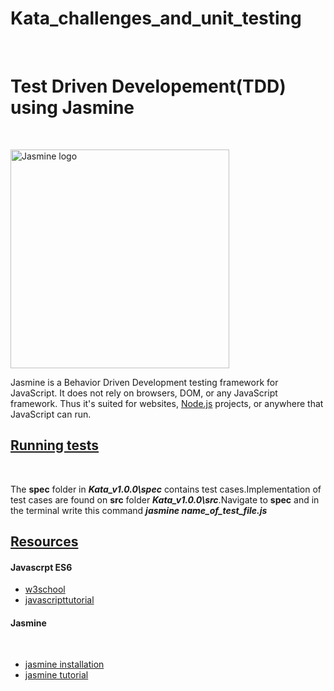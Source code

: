 # Kata_challenges_and_unit_testing

</br>
<h1>Test Driven Developement(TDD) using Jasmine </h1>

</br>

<p align="left">
  <img src="https://github.com/kennethmokhethi/Kata_challenges_and_unit_testing/blob/master/Kata_v1.0.0/img/jasmine.PNG" width="350" alt="Jasmine logo">
</p>

<p>Jasmine is a Behavior Driven Development testing framework for JavaScript. It does not rely on browsers, DOM, or any JavaScript framework. Thus it's suited for websites, <a href="https://nodejs.org/en/m">Node.js</a> projects, or anywhere that JavaScript can run.</p>

<h2><u>Running tests</u></h2>
</br>
<p>The <b>spec</b> folder in <b><i>Kata_v1.0.0\spec</i></b> contains test cases.Implementation of test cases are found on <b>src</b> folder <b><i>Kata_v1.0.0\src</i></b>.Navigate to <b>spec</b> and in the terminal write this command <b><i>jasmine name_of_test_file.js</i></p>

</b>
<h2><u>Resources</u></h2>

<h4>Javascrpt ES6</h4>
 <ul>
    <li><a href="https://www.w3schools.com/js/js_es6.asp">w3school</a></li>
    <li><a href="https://www.javascripttutorial.net/es6/">javascripttutorial</a></li>
 </ul>
 
 <h4>Jasmine</h4> 
 </br>
 <ul>
    <li><a href="https://www.npmjs.com/package/jasmine">jasmine installation</a></li>
    <li><a href="https://jasmine.github.io/tutorials/your_first_suite">jasmine tutorial</a></li>
 </ul>
